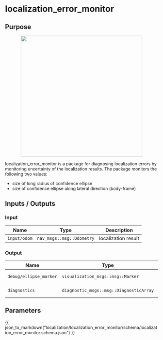 # localization_error_monitor

## Purpose

<p align="center">
<img src="./media/diagnostics.png" width="400">
</p>

localization_error_monitor is a package for diagnosing localization errors by monitoring uncertainty of the localization results.
The package monitors the following two values:

- size of long radius of confidence ellipse
- size of confidence ellipse along lateral direction (body-frame)

## Inputs / Outputs

### Input

| Name         | Type                      | Description         |
| ------------ | ------------------------- | ------------------- |
| `input/odom` | `nav_msgs::msg::Odometry` | localization result |

### Output

| Name                   | Type                                    | Description         |
| ---------------------- | --------------------------------------- | ------------------- |
| `debug/ellipse_marker` | `visualization_msgs::msg::Marker`       | ellipse marker      |
| `diagnostics`          | `diagnostic_msgs::msg::DiagnosticArray` | diagnostics outputs |

## Parameters

{{ json_to_markdown("localization/localization_error_monitor/schema/localization_error_monitor.schema.json") }}
